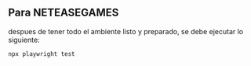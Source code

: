 ## Para NETEASEGAMES

despues de tener todo el ambiente listo y preparado, se debe ejecutar lo siguiente:
```
npx playwright test
```